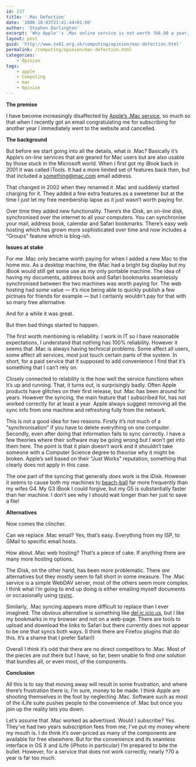 ```yaml
---
id: 237
title: '.Mac Defection'
date: '2006-10-03T21:41:44+01:00'
author: 'Stephen Darlington'
excerpt: 'Why Apple''s .Mac online service is not worth ?68.98 a year.'
layout: post
guid: 'http://www.zx81.org.uk/computing/opinion/mac-defection.html'
permalink: /computing/opinion/mac-defection.html
categories:
    - Opinion
tags:
    - apple
    - Computing
    - mac
    - Opinion
---
```


**The premise**

I have become increasingly disaffected by [Apple’s .Mac service](http://www.mac.com/ ".Mac"), so much so that when I recently got an email congratulating me for subscribing for another year I immediately went to the website and cancelled.

**The background**

But before we start going into all the details, what *is* .Mac? Basically it’s Apple’s on-line services that are geared for Mac users but are also usable by those stuck in the Microsoft world. When I first got my iBook back in 2001 it was called iTools. It had a more limited set of features back then, but that included a something@mac.com email address.

That changed in 2002 when they renamed it .Mac and suddenly started charging for it. They added a few extra features as a sweetener but at the time I just let my free membership lapse as it just wasn’t worth paying for.

Over time they added new functionality. There’s the iDisk, an on-line disk, synchronised over the internet to all your computers. You can synchronise your mail, address book, calendar and Safari bookmarks. There’s easy web hosting which has grown more sophisticated over time and now includes a “Groups” feature which is blog-ish.

**Issues at stake**

For me .Mac only became worth paying for when I added a new Mac to the home mix. As a desktop machine, the iMac had a bright big display but my iBook would still get some use as my only portable machine. The idea of having my documents, address book and Safari bookmarks seamlessly synchronised between the two machines was worth paying for. The web hosting had *some* value — it’s nice being able to quickly publish a few pictrues for friends for example — but I certainly wouldn’t pay for that with so many free alternative.

And for a while it was great.

But then bad things started to happen.

The first worth mentioning is reliability. I work in IT so I have reasonable expectations, I understand that nothing has 100% reliability. However it seems that .Mac is always having technical problems. Some affect all users, some affect all services, most just touch certain parts of the system. In short, for a paid service that it supposed to add convenience I find that it’s something that I can’t rely on.

Closely connected to relability is the how well the service functions when it’s up and running. That, it turns out, is surprisingly badly. Often Apple products have glitches on their first release, but .Mac has been around for years. However the syncing, the main feature that I subscribed for, has not worked correctly for at least a year. Apple always suggest removing all the sync info from one machine and refreshing fully from the network.

This is not a good idea for two reasons. Firstly it’s not much of a “synchronisation” if you have to delete everything on one computer. Secondly, even after doing that information fails to sync correctly. I have a few theories where their software may be going wrong but I won’t get into them here. The point is that it plain doesn’t work and it shouldn’t take someone with a Computer Science degree to theorise why it might be broken. Apple’s sell based on their “Just Works” reputation, something that clearly does not apply in this case.

The one part of the syncing that generally *does* work is the iDisk. However it seems to cause both my machines to [beach-ball](http://en.wikipedia.org/wiki/Spinning_wait_cursor "The spinning beach-ball of death") far more frequently than my wifes G4. My G3 iBook I could forgive, but my G5 is substantially faster than her machine. I don’t see why I should wait longer than her just to save a file!

**Alternatives**

Now comes the clincher.

Can we replace .Mac email? Yes, that’s easy. Everything from my ISP, to GMail to specific email hosts.

How about .Mac web hosting? That’s a piece of cake. If anything there are many more hosting options.

The iDisk, on the other hand, has been more problematic. There *are* alternatives but they mostly seem to fall short in some measure. The .Mac service is a simple WebDAV server, most of the others seem more complex. I think what I’m going to end up doing is either emailing myself documents or occasionally using [rsync](http://rsync.samba.org/ "rsync").

Similarly, .Mac syncing appears more difficult to replace than I ever imagined. The obvious alternative is something like [del.ic.icio.us](http://del.icio.us/ "del.ic.icio.us"), but I like my bookmarks in my browser and not on a web-page. There are tools to upload and download the links to Safari but there currently does not appear to be one that syncs both ways. (I think there are Firefox plugins that do this. It’s a shame that I prefer Safari!)

Overall I think it’s odd that there are no direct competitors to .Mac. Most of the pieces are out there but I have, so far, been unable to find one solution that bundles all, or even most, of the components.

**Conclusion**

All this is to say that moving away will result in some frustration, and where there’s frustration there is, I’m sure, money to be made. I think Apple are shooting themselves in the foot by neglecting .Mac. Software such as most of the iLife suite pushes people to the convenience of .Mac but once you join up the reality lets you down.

Let’s assume that .Mac worked as advertised. Would I subscribe? Yes. They’ve had two years subscription fees from me; I’ve put my money where my mouth is. I do think it’s over-priced as many of the components are available for free elsewhere. But for the convenience and its seamless interface in OS X and iLife (iPhoto in particular) I’m prepared to bite the bullet. However, for a service that does not work correctly, nearly ?70 a year is far too much.